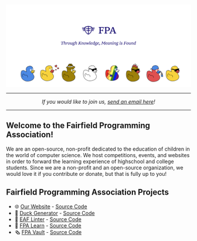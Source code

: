 ![Masthead](https://github.com/fairfield-programming/.github/blob/main/spread.png?raw=true)

-----
<p align="center">
<i>If you would like to join us, <a href="mailto:fairfieldprogramming@gmail.com">send an email here</a>!</i>
</p>

-----

## Welcome to the Fairfield Programming Association!
We are an open-source, non-profit dedicated to the education of children in the world of computer science. We host competitions, events, and websites in order to forward the learning experience of highschool and college students. Since we are a non-profit and an open-source organization, we would love it if you contribute or donate, but that is fully up to you! 

## Fairfield Programming Association Projects

- 🌐 [Our Website](https://fairfieldprogramming.org) - [Source Code](https://github.com/fairfield-programming/fairfield-programming.github.io)
- 🦆 [Duck Generator](https://www.npmjs.com/package/duckgen) - [Source Code](https://github.com/fairfield-programming/ducks)
- 🤯 [EAF Linter](https://www.npmjs.com/package/eaf-linter) - [Source Code](https://github.com/fairfield-programming/eaf-linter/)
- 📓 [FPA Learn](https://learn.fairfieldprogramming.org) - [Source Code](https://github.com/fairfield-programming/learn)
- 🗞 [FPA Vault](https://vault.fairfieldprogramming.org) - [Source Code](https://github.com/fairfield-programming/standards)
